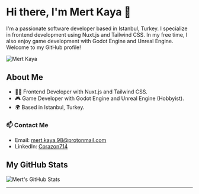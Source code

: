 # Hi there, I'm Mert Kaya 👋

I'm a passionate software developer based in Istanbul, Turkey. I specialize in frontend development using Nuxt.js and Tailwind CSS. In my free time, I also enjoy game development with Godot Engine and Unreal Engine. Welcome to my GitHub profile! 

![Mert Kaya](https://avatars.githubusercontent.com/u/98711447?s=400&u=69fa9771be5b0ae7d1d4d28f73c97045813268ac&v=4)

## About Me

- 👨‍💻 Frontend Developer with Nuxt.js and Tailwind CSS.
- 🎮 Game Developer with Godot Engine and Unreal Engine (Hobbyist).
- 🌍 Based in Istanbul, Turkey.

### 📫 Contact Me

- Email: [mert.kaya.98@protonmail.com](mailto:mert.kaya.98@protonmail.com)
- LinkedIn: [Corazon714](https://www.linkedin.com/in/corazon714)

## My GitHub Stats

![Mert's GitHub Stats](https://github-readme-stats.vercel.app/api?username=Corazon714&show_icons=true&hide_border=true)

---
